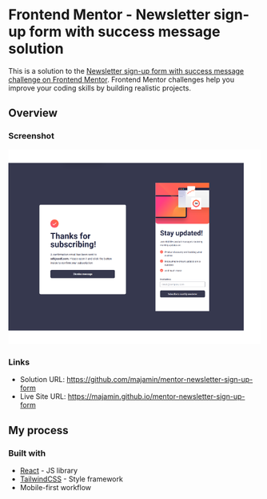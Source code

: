 # Frontend Mentor - Newsletter sign-up form with success message solution

This is a solution to the [Newsletter sign-up form with success message challenge on Frontend Mentor](https://www.frontendmentor.io/challenges/newsletter-signup-form-with-success-message-3FC1AZbNrv). Frontend Mentor challenges help you improve your coding skills by building realistic projects.

## Overview

### Screenshot

![](./screenshot.png)

### Links

- Solution URL: https://github.com/majamin/mentor-newsletter-sign-up-form
- Live Site URL: https://majamin.github.io/mentor-newsletter-sign-up-form

## My process

### Built with

- [React](https://reactjs.org/) - JS library
- [TailwindCSS](https://tailwindcss.com) - Style framework
- Mobile-first workflow
